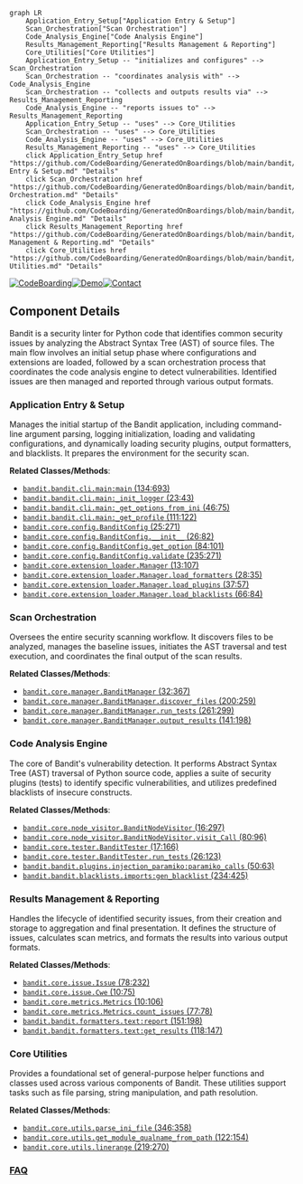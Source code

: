 ```mermaid
graph LR
    Application_Entry_Setup["Application Entry & Setup"]
    Scan_Orchestration["Scan Orchestration"]
    Code_Analysis_Engine["Code Analysis Engine"]
    Results_Management_Reporting["Results Management & Reporting"]
    Core_Utilities["Core Utilities"]
    Application_Entry_Setup -- "initializes and configures" --> Scan_Orchestration
    Scan_Orchestration -- "coordinates analysis with" --> Code_Analysis_Engine
    Scan_Orchestration -- "collects and outputs results via" --> Results_Management_Reporting
    Code_Analysis_Engine -- "reports issues to" --> Results_Management_Reporting
    Application_Entry_Setup -- "uses" --> Core_Utilities
    Scan_Orchestration -- "uses" --> Core_Utilities
    Code_Analysis_Engine -- "uses" --> Core_Utilities
    Results_Management_Reporting -- "uses" --> Core_Utilities
    click Application_Entry_Setup href "https://github.com/CodeBoarding/GeneratedOnBoardings/blob/main/bandit/Application Entry & Setup.md" "Details"
    click Scan_Orchestration href "https://github.com/CodeBoarding/GeneratedOnBoardings/blob/main/bandit/Scan Orchestration.md" "Details"
    click Code_Analysis_Engine href "https://github.com/CodeBoarding/GeneratedOnBoardings/blob/main/bandit/Code Analysis Engine.md" "Details"
    click Results_Management_Reporting href "https://github.com/CodeBoarding/GeneratedOnBoardings/blob/main/bandit/Results Management & Reporting.md" "Details"
    click Core_Utilities href "https://github.com/CodeBoarding/GeneratedOnBoardings/blob/main/bandit/Core Utilities.md" "Details"
```
[![CodeBoarding](https://img.shields.io/badge/Generated%20by-CodeBoarding-9cf?style=flat-square)](https://github.com/CodeBoarding/CodeBoarding)[![Demo](https://img.shields.io/badge/Try%20our-Demo-blue?style=flat-square)](https://www.codeboarding.org/demo)[![Contact](https://img.shields.io/badge/Contact%20us%20-%20contact@codeboarding.org-lightgrey?style=flat-square)](mailto:contact@codeboarding.org)

## Component Details

Bandit is a security linter for Python code that identifies common security issues by analyzing the Abstract Syntax Tree (AST) of source files. The main flow involves an initial setup phase where configurations and extensions are loaded, followed by a scan orchestration process that coordinates the code analysis engine to detect vulnerabilities. Identified issues are then managed and reported through various output formats.

### Application Entry & Setup
Manages the initial startup of the Bandit application, including command-line argument parsing, logging initialization, loading and validating configurations, and dynamically loading security plugins, output formatters, and blacklists. It prepares the environment for the security scan.


**Related Classes/Methods**:

- <a href="https://github.com/PyCQA/bandit/blob/master/bandit/cli/main.py#L134-L693" target="_blank" rel="noopener noreferrer">`bandit.bandit.cli.main:main` (134:693)</a>
- <a href="https://github.com/PyCQA/bandit/blob/master/bandit/cli/main.py#L23-L43" target="_blank" rel="noopener noreferrer">`bandit.bandit.cli.main:_init_logger` (23:43)</a>
- <a href="https://github.com/PyCQA/bandit/blob/master/bandit/cli/main.py#L46-L75" target="_blank" rel="noopener noreferrer">`bandit.bandit.cli.main:_get_options_from_ini` (46:75)</a>
- <a href="https://github.com/PyCQA/bandit/blob/master/bandit/cli/main.py#L111-L122" target="_blank" rel="noopener noreferrer">`bandit.bandit.cli.main:_get_profile` (111:122)</a>
- <a href="https://github.com/PyCQA/bandit/blob/master/bandit/core/config.py#L25-L271" target="_blank" rel="noopener noreferrer">`bandit.core.config.BanditConfig` (25:271)</a>
- <a href="https://github.com/PyCQA/bandit/blob/master/bandit/core/config.py#L26-L82" target="_blank" rel="noopener noreferrer">`bandit.core.config.BanditConfig.__init__` (26:82)</a>
- <a href="https://github.com/PyCQA/bandit/blob/master/bandit/core/config.py#L84-L101" target="_blank" rel="noopener noreferrer">`bandit.core.config.BanditConfig.get_option` (84:101)</a>
- <a href="https://github.com/PyCQA/bandit/blob/master/bandit/core/config.py#L235-L271" target="_blank" rel="noopener noreferrer">`bandit.core.config.BanditConfig.validate` (235:271)</a>
- <a href="https://github.com/PyCQA/bandit/blob/master/bandit/core/extension_loader.py#L13-L107" target="_blank" rel="noopener noreferrer">`bandit.core.extension_loader.Manager` (13:107)</a>
- <a href="https://github.com/PyCQA/bandit/blob/master/bandit/core/extension_loader.py#L28-L35" target="_blank" rel="noopener noreferrer">`bandit.core.extension_loader.Manager.load_formatters` (28:35)</a>
- <a href="https://github.com/PyCQA/bandit/blob/master/bandit/core/extension_loader.py#L37-L57" target="_blank" rel="noopener noreferrer">`bandit.core.extension_loader.Manager.load_plugins` (37:57)</a>
- <a href="https://github.com/PyCQA/bandit/blob/master/bandit/core/extension_loader.py#L66-L84" target="_blank" rel="noopener noreferrer">`bandit.core.extension_loader.Manager.load_blacklists` (66:84)</a>


### Scan Orchestration
Oversees the entire security scanning workflow. It discovers files to be analyzed, manages the baseline issues, initiates the AST traversal and test execution, and coordinates the final output of the scan results.


**Related Classes/Methods**:

- <a href="https://github.com/PyCQA/bandit/blob/master/bandit/core/manager.py#L32-L367" target="_blank" rel="noopener noreferrer">`bandit.core.manager.BanditManager` (32:367)</a>
- <a href="https://github.com/PyCQA/bandit/blob/master/bandit/core/manager.py#L200-L259" target="_blank" rel="noopener noreferrer">`bandit.core.manager.BanditManager.discover_files` (200:259)</a>
- <a href="https://github.com/PyCQA/bandit/blob/master/bandit/core/manager.py#L261-L299" target="_blank" rel="noopener noreferrer">`bandit.core.manager.BanditManager.run_tests` (261:299)</a>
- <a href="https://github.com/PyCQA/bandit/blob/master/bandit/core/manager.py#L141-L198" target="_blank" rel="noopener noreferrer">`bandit.core.manager.BanditManager.output_results` (141:198)</a>


### Code Analysis Engine
The core of Bandit's vulnerability detection. It performs Abstract Syntax Tree (AST) traversal of Python source code, applies a suite of security plugins (tests) to identify specific vulnerabilities, and utilizes predefined blacklists of insecure constructs.


**Related Classes/Methods**:

- <a href="https://github.com/PyCQA/bandit/blob/master/bandit/core/node_visitor.py#L16-L297" target="_blank" rel="noopener noreferrer">`bandit.core.node_visitor.BanditNodeVisitor` (16:297)</a>
- <a href="https://github.com/PyCQA/bandit/blob/master/bandit/core/node_visitor.py#L80-L96" target="_blank" rel="noopener noreferrer">`bandit.core.node_visitor.BanditNodeVisitor.visit_Call` (80:96)</a>
- <a href="https://github.com/PyCQA/bandit/blob/master/bandit/core/tester.py#L17-L166" target="_blank" rel="noopener noreferrer">`bandit.core.tester.BanditTester` (17:166)</a>
- <a href="https://github.com/PyCQA/bandit/blob/master/bandit/core/tester.py#L26-L123" target="_blank" rel="noopener noreferrer">`bandit.core.tester.BanditTester.run_tests` (26:123)</a>
- <a href="https://github.com/PyCQA/bandit/blob/master/bandit/plugins/injection_paramiko.py#L50-L63" target="_blank" rel="noopener noreferrer">`bandit.bandit.plugins.injection_paramiko:paramiko_calls` (50:63)</a>
- <a href="https://github.com/PyCQA/bandit/blob/master/bandit/blacklists/imports.py#L234-L425" target="_blank" rel="noopener noreferrer">`bandit.bandit.blacklists.imports:gen_blacklist` (234:425)</a>


### Results Management & Reporting
Handles the lifecycle of identified security issues, from their creation and storage to aggregation and final presentation. It defines the structure of issues, calculates scan metrics, and formats the results into various output formats.


**Related Classes/Methods**:

- <a href="https://github.com/PyCQA/bandit/blob/master/bandit/core/issue.py#L78-L232" target="_blank" rel="noopener noreferrer">`bandit.core.issue.Issue` (78:232)</a>
- <a href="https://github.com/PyCQA/bandit/blob/master/bandit/core/issue.py#L10-L75" target="_blank" rel="noopener noreferrer">`bandit.core.issue.Cwe` (10:75)</a>
- <a href="https://github.com/PyCQA/bandit/blob/master/bandit/core/metrics.py#L10-L106" target="_blank" rel="noopener noreferrer">`bandit.core.metrics.Metrics` (10:106)</a>
- <a href="https://github.com/PyCQA/bandit/blob/master/bandit/core/metrics.py#L77-L78" target="_blank" rel="noopener noreferrer">`bandit.core.metrics.Metrics.count_issues` (77:78)</a>
- <a href="https://github.com/PyCQA/bandit/blob/master/bandit/formatters/text.py#L151-L198" target="_blank" rel="noopener noreferrer">`bandit.bandit.formatters.text:report` (151:198)</a>
- <a href="https://github.com/PyCQA/bandit/blob/master/bandit/formatters/text.py#L118-L147" target="_blank" rel="noopener noreferrer">`bandit.bandit.formatters.text:get_results` (118:147)</a>


### Core Utilities
Provides a foundational set of general-purpose helper functions and classes used across various components of Bandit. These utilities support tasks such as file parsing, string manipulation, and path resolution.


**Related Classes/Methods**:

- <a href="https://github.com/PyCQA/bandit/blob/master/bandit/core/utils.py#L346-L358" target="_blank" rel="noopener noreferrer">`bandit.core.utils.parse_ini_file` (346:358)</a>
- <a href="https://github.com/PyCQA/bandit/blob/master/bandit/core/utils.py#L122-L154" target="_blank" rel="noopener noreferrer">`bandit.core.utils.get_module_qualname_from_path` (122:154)</a>
- <a href="https://github.com/PyCQA/bandit/blob/master/bandit/core/utils.py#L219-L270" target="_blank" rel="noopener noreferrer">`bandit.core.utils.linerange` (219:270)</a>




### [FAQ](https://github.com/CodeBoarding/GeneratedOnBoardings/tree/main?tab=readme-ov-file#faq)